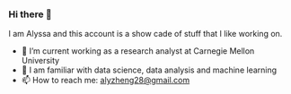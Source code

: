 ### Hi there 👋

I am Alyssa and this account is a show cade of stuff that I like working on.

- 🔭 I’m current working as a research analyst at Carnegie Mellon University
- 🌱 I am familiar with data science, data analysis and machine learning
- 📫 How to reach me: alyzheng28@gmail.com

